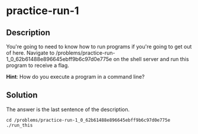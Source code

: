 # practice-run-1

## Description
You're going to need to know how to run programs if you're going to get out of here. Navigate to /problems/practice-run-1_0_62b61488e896645ebff9b6c97d0e775e on the shell server and run this program to receive a flag.

**Hint**: How do you execute a program in a command line?

## Solution
The answer is the last sentence of the description.

```
cd /problems/practice-run-1_0_62b61488e896645ebff9b6c97d0e775e
./run_this
```
